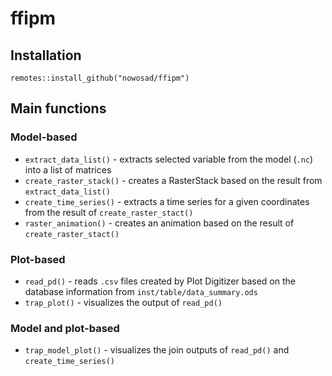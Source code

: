 
# ffipm

<!-- badges: start -->
<!-- badges: end -->

<!-- The goal of ffipm is to ...-->

## Installation

```
remotes::install_github("nowosad/ffipm")
```

## Main functions

### Model-based

- `extract_data_list()` - extracts selected variable from the model (`.nc`) into a list of matrices
- `create_raster_stack()` - creates a RasterStack based on the result from `extract_data_list()`
- `create_time_series()` - extracts a time series for a given coordinates from the result of `create_raster_stact()`
- `raster_animation()` - creates an animation based on the result of `create_raster_stact()`

### Plot-based

- `read_pd()` - reads `.csv` files created by Plot Digitizer based on the database information from `inst/table/data_summary.ods`
- `trap_plot()` - visualizes the output of `read_pd()`

### Model and plot-based

- `trap_model_plot()` - visualizes the join outputs of `read_pd()` and `create_time_series()`

